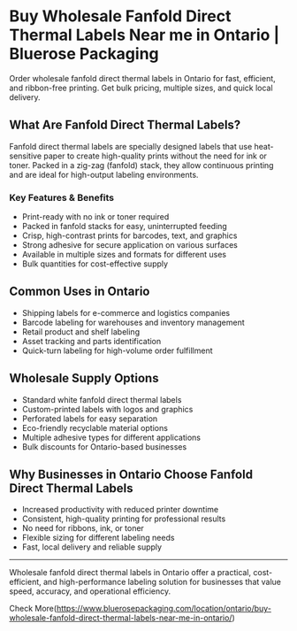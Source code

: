 # Buy Wholesale Fanfold Direct Thermal Labels Near me in Ontario | Bluerose Packaging

Order wholesale fanfold direct thermal labels in Ontario for fast, efficient, and ribbon-free printing. Get bulk pricing, multiple sizes, and quick local delivery.

## What Are Fanfold Direct Thermal Labels?

Fanfold direct thermal labels are specially designed labels that use heat-sensitive paper to create high-quality prints without the need for ink or toner. Packed in a zig-zag (fanfold) stack, they allow continuous printing and are ideal for high-output labeling environments.

### Key Features & Benefits

- Print-ready with no ink or toner required  
- Packed in fanfold stacks for easy, uninterrupted feeding  
- Crisp, high-contrast prints for barcodes, text, and graphics  
- Strong adhesive for secure application on various surfaces  
- Available in multiple sizes and formats for different uses  
- Bulk quantities for cost-effective supply  

## Common Uses in Ontario

- Shipping labels for e-commerce and logistics companies  
- Barcode labeling for warehouses and inventory management  
- Retail product and shelf labeling  
- Asset tracking and parts identification  
- Quick-turn labeling for high-volume order fulfillment  

## Wholesale Supply Options

- Standard white fanfold direct thermal labels  
- Custom-printed labels with logos and graphics  
- Perforated labels for easy separation  
- Eco-friendly recyclable material options  
- Multiple adhesive types for different applications  
- Bulk discounts for Ontario-based businesses  

## Why Businesses in Ontario Choose Fanfold Direct Thermal Labels

- Increased productivity with reduced printer downtime  
- Consistent, high-quality printing for professional results  
- No need for ribbons, ink, or toner  
- Flexible sizing for different labeling needs  
- Fast, local delivery and reliable supply  

---

Wholesale fanfold direct thermal labels in Ontario offer a practical, cost-efficient, and high-performance labeling solution for businesses that value speed, accuracy, and operational efficiency.

Check More(https://www.bluerosepackaging.com/location/ontario/buy-wholesale-fanfold-direct-thermal-labels-near-me-in-ontario/)
